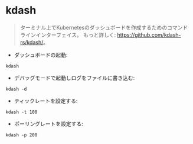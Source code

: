 # kdash

> ターミナル上でKubernetesのダッシュボードを作成するためのコマンドラインインターフェイス。
> もっと詳しく: <https://github.com/kdash-rs/kdash/>。

- ダッシュボードの起動:

`kdash`

- デバッグモードで起動しログをファイルに書き込む:

`kdash -d`

- ティックレートを設定する:

`kdash -t 100`

- ポーリングレートを設定する:

`kdash -p 200`
